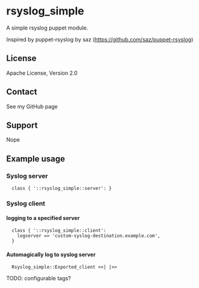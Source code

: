 # rsyslog_simple
A simple rsyslog puppet module.

Inspired by puppet-rsyslog by saz (https://github.com/saz/puppet-rsyslog)

## License
Apache License, Version 2.0

## Contact
See my GitHub page

## Support
Nope

## Example usage
### Syslog server
```
  class { '::rsyslog_simple::server': }
```

### Syslog client
#### logging to a specified server
```
  class { '::rsyslog_simple::client':
    logserver => 'custom-syslog-destination.example.com',
  }
```

#### Automagically log to syslog server
```
  Rsyslog_simple::Exported_client <<| |>>
```
  TODO: configurable tags?
